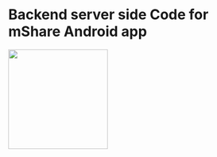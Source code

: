 # Backend server side Code for mShare Android app

<img src="/appdemo.gif?raw=true" width="200px">

